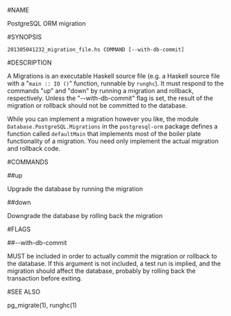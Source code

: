 #NAME

PostgreSQL ORM migration

#SYNOPSIS

    201305041232_migration_file.hs COMMAND [--with-db-commit]

#DESCRIPTION

A Migrations is an executable Haskell source file (e.g. a Haskell source file
with a "`main :: IO ()`" function, runnable by `runghc`). It must respond to the
commands "up" and "down" by running a migration and rollback, respectively.
Unless the "--with-db-commit" flag is set, the result of the migration or
rollback should not be committed to the database.

While you can implement a migration however you like, the module
`Database.PostgreSQL.Migrations` in the `postgresql-orm` package defines a
function called `defaultMain` that implements most of the boiler plate
functionality of a migration. You need only implement the actual migration and
rollback code.

#COMMANDS

##up

Upgrade the database by running the migration

##down

Downgrade the database by rolling back the migration

#FLAGS

##--with-db-commit

MUST be included in order to actually commit the migration or rollback to the
database. If this argument is not included, a test run is implied, and the
migration should affect the database, probably by rolling back the transaction
before exiting.

#SEE ALSO

pg\_migrate(1), runghc(1)

